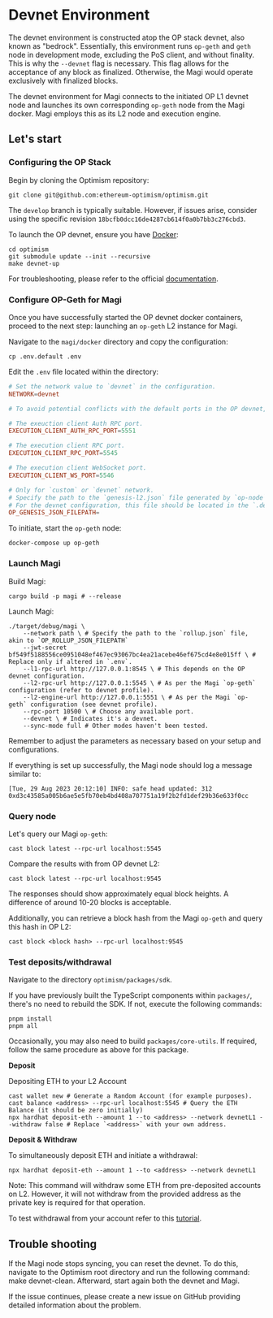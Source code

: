 # Devnet Environment

The devnet environment is constructed atop the OP stack devnet, also known as "bedrock". Essentially, this environment runs `op-geth` and `geth` node in development mode, excluding the PoS client, and without finality. This is why the `--devnet` flag is necessary. This flag allows for the acceptance of any block as finalized. Otherwise, the Magi would operate exclusively with finalized blocks.

The devnet environment for Magi connects to the initiated OP L1 devnet node and launches its own corresponding `op-geth` node from the Magi docker. Magi employs this as its L2 node and execution engine.

## Let's start

### Configuring the OP Stack

Begin by cloning the Optimism repository:

    git clone git@github.com:ethereum-optimism/optimism.git

The `develop` branch is typically suitable. However, if issues arise, consider using the specific revision `18bcfb0dcc16de4287cb614f0a0b7bb3c276cbd3`.

To launch the OP devnet, ensure you have [Docker](https://www.docker.com/):

    cd optimism
    git submodule update --init --recursive
    make devnet-up

For troubleshooting, please refer to the official [documentation](https://community.optimism.io/docs/developers/build/dev-node/#).

### Configure OP-Geth for Magi

Once you have successfully started the OP devnet docker containers, proceed to the next step: launching an `op-geth` L2 instance for Magi.

Navigate to the `magi/docker` directory and copy the configuration:

    cp .env.default .env

Edit the `.env` file located within the directory:

```toml
# Set the network value to `devnet` in the configuration.
NETWORK=devnet

# To avoid potential conflicts with the default ports in the OP devnet, it's recommended to modify the RPC ports.

# The exeuction client Auth RPC port.
EXECUTION_CLIENT_AUTH_RPC_PORT=5551

# The execution client RPC port.
EXECUTION_CLIENT_RPC_PORT=5545

# The execution client WebSocket port.
EXECUTION_CLIENT_WS_PORT=5546

# Only for `custom` or `devnet` network.
# Specify the path to the `genesis-l2.json` file generated by `op-node`.
# For the devnet configuration, this file should be located in the `.devnet` folder within the Optimism directory.
OP_GENESIS_JSON_FILEPATH=
```

To initiate, start the `op-geth` node:

    docker-compose up op-geth

### Launch Magi

Build Magi:

    cargo build -p magi # --release

Launch Magi:

    ./target/debug/magi \
        --network path \ # Specify the path to the `rollup.json` file, akin to `OP_ROLLUP_JSON_FILEPATH`
        --jwt-secret bf549f5188556ce0951048ef467ec93067bc4ea21acebe46ef675cd4e8e015ff \ # Replace only if altered in `.env`.
        --l1-rpc-url http://127.0.0.1:8545 \ # This depends on the OP devnet configuration.
        --l2-rpc-url http://127.0.0.1:5545 \ # As per the Magi `op-geth` configuration (refer to devnet profile).
        --l2-engine-url http://127.0.0.1:5551 \ # As per the Magi `op-geth` configuration (see devnet profile).
        --rpc-port 10500 \ # Choose any available port.
        --devnet \ # Indicates it's a devnet.
        --sync-mode full # Other modes haven't been tested.

Remember to adjust the parameters as necessary based on your setup and configurations.

If everything is set up successfully, the Magi node should log a message similar to:

```
[Tue, 29 Aug 2023 20:12:10] INFO: safe head updated: 312 0xd3c43585a005b6ae5e5fb70eb4bd408a707751a19f2b2fd1def29b36e633f0cc
```

### Query node

Let's query our Magi `op-geth`:

    cast block latest --rpc-url localhost:5545

Compare the results with from OP devnet L2:

    cast block latest --rpc-url localhost:9545

The responses should show approximately equal block heights. A difference of around 10-20 blocks is acceptable.

Additionally, you can retrieve a block hash from the Magi `op-geth` and query this hash in OP L2:

    cast block <block hash> --rpc-url localhost:9545

### Test deposits/withdrawal

Navigate to the directory `optimism/packages/sdk`.

If you have previously built the TypeScript components within `packages/`, there's no need to rebuild the SDK. If not, execute the following commands:

    pnpm install
    pnpm all

Occasionally, you may also need to build `packages/core-utils`. If required, follow the same procedure as above for this package.

**Deposit**

Depositing ETH to your L2 Account

    cast wallet new # Generate a Random Account (for example purposes).
    cast balance <address> --rpc-url localhost:5545 # Query the ETH Balance (it should be zero initially)
    npx hardhat deposit-eth --amount 1 --to <address> --network devnetL1 --withdraw false # Replace `<address>` with your own address.

**Deposit & Withdraw**

To simultaneously deposit ETH and initiate a withdrawal:

    npx hardhat deposit-eth --amount 1 --to <address> --network devnetL1

Note: This command will withdraw some ETH from pre-deposited accounts on L2. However, it will not withdraw from the provided address as the private key is required for that operation.

To test withdrawal from your account refer to this [tutorial](https://stack.optimism.io/docs/security/forced-withdrawal/). 

## Trouble shooting

If the Magi node stops syncing, you can reset the devnet. To do this, navigate to the Optimism root directory and run the following command: make devnet-clean. Afterward, start again both the devnet and Magi.

If the issue continues, please create a new issue on GitHub providing detailed information about the problem.
